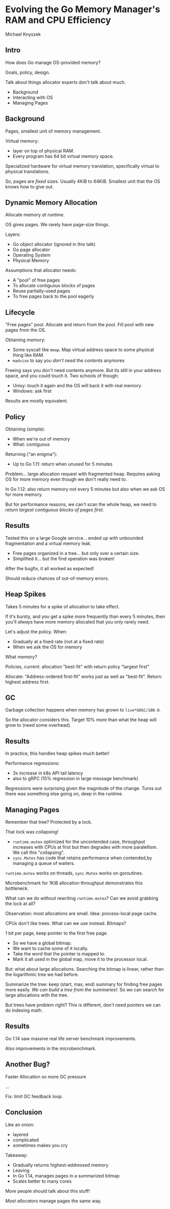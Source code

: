# Evolving the Go Memory Manager's RAM and CPU Efficiency

Michael Knyszek

## Intro

How does Go manage OS-provided memory?

Goals, policy, design.

Talk about things allocator experts don't talk about much.

* Background
* Interacting with OS
* Managing Pages

## Background

Pages, smallest unit of memory management.

Virtual memory:

* layer on top of physical RAM.
* Every program has 64 bit virtual memory space.

Specialized hardware for virtual memory translation, specifically virtual to
physical translations.

So, pages are _fixed_ sizes. Usually 4KiB to 64KiB. Smallest unit that the OS
knows how to give out.

## Dynamic Memory Allocation

Allocate memory _at runtime_.

OS gives pages. We rarely have page-size things.

Layers:

* Go object allocator (ignored in this talk)
* Go page allocator
* Operating System
* Physical Memory

Assumptions that allocator needs:

* A "pool" of free pages
* To allocate contiguous blocks of pages
* Reuse partially-used pages
* To free pages back to the pool eagerly

## Lifecycle

"Free pages" pool. Allocate and return from the pool. Fill pool with new pages
from the OS.

Obtaining memory:

* Some syscall like `mmap`. Map virtual address space to some physical thing
  like RAM.
* `madvise` to say you _don't need the contents_ anymores

Freeing says you don't need contents anymore. But its still in your address
space, and you could touch it. Two schools of though:

* Unixy: touch it again and the OS will back it with real memory
* Windows: ask first

Results are mostly equivalent.

## Policy

Obtaining (simple):

* When we're out of memory
* What: contiguous

Returning ("an enigma"):

* Up to Go 1.11: return when unused for 5 minutes

Problem... large allocation request with fragmented heap. Requires asking OS
for more memory even though we don't really need to.

In Go 1.12: also return memory not every 5 minutes but also when we ask OS for
more memory.

But for performance reasons, we can't scan the whole heap, we need to _return
largest contiguous blocks of pages first_.

## Results

Tested this on a large Google service... ended up with unbounded fragmentation
and a virtual memory leak.

* Free pages organized in a tree... but only over a certain size.
* Simplified it... but the find operation was broken!

After the bugfix, it all worked as expected!

Should reduce chances of out-of-memory errors.

## Heap Spikes

Takes 5 minutes for a spike of allocation to take effect.

If it's bursty, and you get a spike more frequently than every 5 minutes, then
you'll _always_ have more memory allocated that you only rarely need.

Let's adjust the policy. When:

* Gradually at a fixed rate (not at a fixed rate)
* When we ask the OS for memory

What memory?

Policies, current: allocation "best-fit" with return policy "largest first"

Allocate: "Address-ordered first-fit" works just as well as "best-fit".
Return: highest address first.

## GC

Garbage collection happens when memory has grown to `live*GOGC/100.0`.

So the allocator considers this. Target 10% more than what the heap will grow
to (need some overhead).

## Results

In practice, this handles heap spikes much better!

Performance regressions:

* 3x increase in k8s API tail latency
* also to gRPC (15% regression in large message benchmark)

Regressions were surprising given the magnitude of the change. Turns out there
was something else going on, deep in the runtime.

## Managing Pages

Remember that tree? Protected by a lock.

That lock was collapsing!

* `runtime.mutex` optimized for the uncontended case, throughput increases
  with CPUs at first but then degrades with more paralellism. We call this
  "collapsing".
* `sync.Mutex` has code that retains performance when contended,by managing a
  queue of waiters.

`runtime.mutex` works on threads, `sync.Mutex` works on goroutines.

Microbenchmark for 1KiB allocation throughput demonstrates this bottleneck.

What can we do without rewriting `runtime.mutex`? Can we avoid grabbing the
lock at all?

Observation: most allocations are small.
Idea: process-local page cache.

CPUs don't like trees. What can we use instead. Bitmaps?

1 bit per page, keep pointer to the first free page.

* So we have a global bitmap.
* We want to cache some of it locally.
* Take the word that the pointer is mapped to.
* Mark it all used in the global map, move it to the processor local.

But: what about large allocations. Searching the bitmap is linear, rather than
the logarithmic tree we had before.

Summarize the tree: keep (start, max, end) summary for finding free pages more
easily. _We can build a tree from the summaries!_. So we can search for large
allocations with the tree.

But trees have problem right? This is different, don't need pointers we can do
indexing math.

## Results

Go 1.14 saw massive real life server benchmark improvements.

Also improvements in the microbenchmark.

## Another Bug?

Faster Allocation so more GC pressure

...

Fix: limit GC feedback loop.

## Conclusion

Like an onion:

* layered
* complicated
* sometimes makes you cry

Takeaway:

* Gradually returns highest-addressed memory
* Leaving
* In Go 1.14, manages pages in a summarized bitmap
* Scales better to many cores

More people should talk about this stuff!

_Most allocators_ manage pages the same way.
